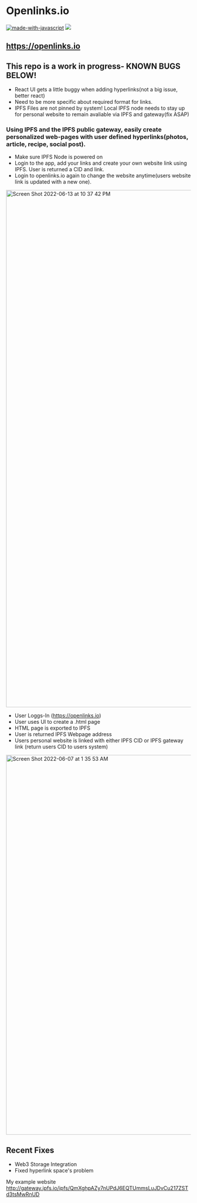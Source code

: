 # Openlinks.io

[![made-with-javascript](https://img.shields.io/badge/Made%20with-JavaScript-1f425f.svg)](https://www.javascript.com)
[![](https://img.shields.io/badge/project-IPFS-blue.svg?style=flat-square)](https://ipfs.io/)


## https://openlinks.io

## This repo is a work in progress- KNOWN BUGS BELOW!
- React UI gets a little buggy when adding hyperlinks(not a big issue, better react)
- Need to be more specific about required format for links.
- IPFS Files are not pinned by system! Local IPFS node needs to stay up for personal website to remain avaliable via IPFS and gateway(fix ASAP)

### Using IPFS and the IPFS public gateway, easily create personalized web-pages with user defined hyperlinks(photos, article, recipe, social post). 

- Make sure IPFS Node is powered on
- Login to the app, add your links and create your own website link using IPFS. User is returned a CID and link. 
- Login to openlinks.io again to change the website anytime(users website link is updated with a new one).

<img width="1411" alt="Screen Shot 2022-06-13 at 10 37 42 PM" src="https://user-images.githubusercontent.com/30084404/173488343-effee3e2-6e61-4a05-a590-5a2b32079dd1.png">


- User Loggs-In (https://openlinks.io) 
- User uses UI to create a .html page
- HTML page is exported to IPFS
- User is returned IPFS Webpage address
- Users personal website is linked with either IPFS CID or IPFS gateway link (return users CID to users system) 


<img width="1036" alt="Screen Shot 2022-06-07 at 1 35 53 AM" src="https://user-images.githubusercontent.com/30084404/172312297-65286008-e3b9-43ae-a4bc-117da4fe3498.png">

## Recent Fixes
- Web3 Storage Integration
- Fixed hyperlink space's problem

My example website http://gateway.ipfs.io/ipfs/QmXghpAZy7nUPdJ6EQTUmmsLuJDvCu217ZSTd3tsMwRnUD
